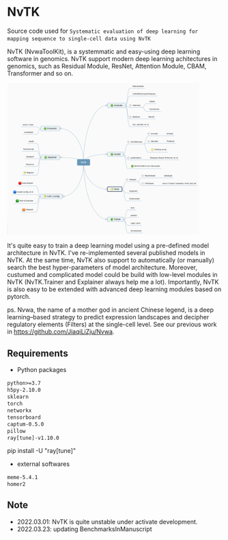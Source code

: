 # NvTK

Source code used for ```Systematic evaluation of deep learning for mapping sequence to single-cell data using NvTK```

NvTK (NvwaToolKit), is a systemmatic and easy-using deep learning software in genomics. NvTK support modern deep learning achitectures in genomics, such as Residual Module, ResNet, Attention Module, CBAM, Transformer and so on. 

<img src="./Figures/NvTK.png" width="450px"></img>

It's quite easy to train a deep learning model using a pre-defined model architecture in NvTK. I've re-implemented several published models in NvTK. At the same time, NvTK also support to automatically (or manually) search the best hyper-parameters of model architecture. Moreover, custumed and complicated model could be build with low-level modules in NvTK (NvTK.Trainer and Explainer always help me a lot). Importantly, NvTK is also easy to be extended with advanced deep learning modules based on pytorch. 

ps. Nvwa, the name of a mother god in ancient Chinese legend, is a deep learning–based strategy to predict expression landscapes and decipher regulatory elements (Filters) at the single-cell level. See our previous work in https://github.com/JiaqiLiZju/Nvwa.

## Requirements
- Python packages
```
python>=3.7
h5py-2.10.0
sklearn
torch
networkx
tensorboard
captum-0.5.0
pillow
ray[tune]-v1.10.0
```
pip install -U "ray[tune]"

- external softwares
```
meme-5.4.1
homer2
```
<!-- biopython-1.79 -->

## Note
- 2022.03.01: NvTK is quite unstable under activate development.
- 2022.03.23: updating BenchmarksInManuscript

